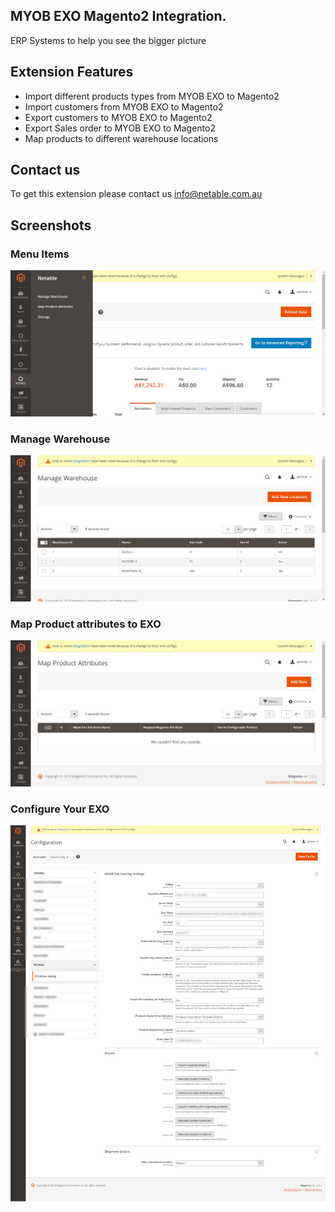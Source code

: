 ## MYOB EXO Magento2 Integration.
ERP Systems to help you see the bigger picture

## Extension Features
  - Import different products types from MYOB EXO to Magento2
  - Import customers from MYOB EXO to Magento2
  - Export customers to MYOB EXO to Magento2
  - Export Sales order to MYOB EXO to Magento2
  - Map products to different warehouse locations

## Contact us
To get this extension please contact us info@netable.com.au

## Screenshots
### Menu Items
![Menu Items](screenshots/menu-items.png)

### Manage Warehouse
![Manage Warehouse](screenshots/manage-warehouse.png)

### Map Product attributes to EXO
![Map Product attributes to EXO](screenshots/map-product-attributes-to-exo.png)

### Configure Your EXO
![Configure Your EXO](screenshots/exo-settings.png)
